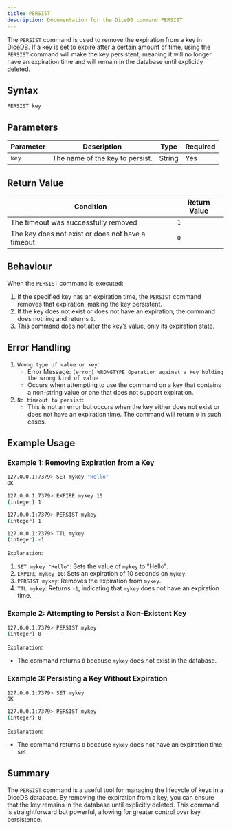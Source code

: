 ```yaml
---
title: PERSIST
description: Documentation for the DiceDB command PERSIST
---
```


The `PERSIST` command is used to remove the expiration from a key in DiceDB. If a key is set to expire after a certain amount of time, using the `PERSIST` command will make the key persistent, meaning it will no longer have an expiration time and will remain in the database until explicitly deleted.

## Syntax

```
PERSIST key
```

## Parameters

<!-- - `key`: The key for which the expiration should be removed. This is a required parameter and must be a valid key in the DiceDB database. -->
| Parameter | Description                                                               | Type    | Required |
|-----------|---------------------------------------------------------------------------|---------|----------|
| `key`     | The name of the key to persist.                                            | String  | Yes      |

## Return Value

<!-- - `Integer reply`: The command returns an integer:
  - `1` if the timeout was successfully removed.
  - `0` if the key does not exist or does not have an associated timeout. -->

| Condition                                      | Return Value                                      |
|------------------------------------------------|---------------------------------------------------|
| The timeout was successfully removed           | `1`                                              |
| The key does not exist or does not have a timeout| `0`                                             |

## Behaviour

When the `PERSIST` command is executed:

1. If the specified key has an expiration time, the `PERSIST` command removes that expiration, making the key persistent.
2. If the key does not exist or does not have an expiration, the command does nothing and returns `0`.
3. This command does not alter the key’s value, only its expiration state.

## Error Handling

<!-- - `WRONGTYPE Operation against a key holding the wrong kind of value`: This error is raised if the key exists but is not of a type that supports expiration (e.g., a key holding a stream).
- `(nil)`: This is not an error but an indication that the key does not exist or does not have an expiration time. -->

1. `Wrong type of value or key`:
    - Error Message: `(error) WRONGTYPE Operation against a key holding the wrong kind of value`
    - Occurs when attempting to use the command on a key that contains a non-string value or one that does not support expiration.
2. `No timeout to persist`:
    - This is not an error but occurs when the key either does not exist or does not have an expiration time. The command will return `0` in such cases.    

## Example Usage

### Example 1: Removing Expiration from a Key

```bash
127.0.0.1:7379> SET mykey "Hello"
OK
```
```bash
127.0.0.1:7379> EXPIRE mykey 10
(integer) 1
```
```bash
127.0.0.1:7379> PERSIST mykey
(integer) 1
```
```bash
127.0.0.1:7379> TTL mykey
(integer) -1
```

`Explanation`:

1. `SET mykey "Hello"`: Sets the value of `mykey` to "Hello".
2. `EXPIRE mykey 10`: Sets an expiration of 10 seconds on `mykey`.
3. `PERSIST mykey`: Removes the expiration from `mykey`.
4. `TTL mykey`: Returns `-1`, indicating that `mykey` does not have an expiration time.

### Example 2: Attempting to Persist a Non-Existent Key

```bash
127.0.0.1:7379> PERSIST mykey
(integer) 0
```

`Explanation`:

- The command returns `0` because `mykey` does not exist in the database.

### Example 3: Persisting a Key Without Expiration

```bash
127.0.0.1:7379> SET mykey
OK
```

```bash
127.0.0.1:7379> PERSIST mykey
(integer) 0
```

`Explanation`:

- The command returns `0` because `mykey` does not have an expiration time set.


## Summary

The `PERSIST` command is a useful tool for managing the lifecycle of keys in a DiceDB database. By removing the expiration from a key, you can ensure that the key remains in the database until explicitly deleted. This command is straightforward but powerful, allowing for greater control over key persistence.

